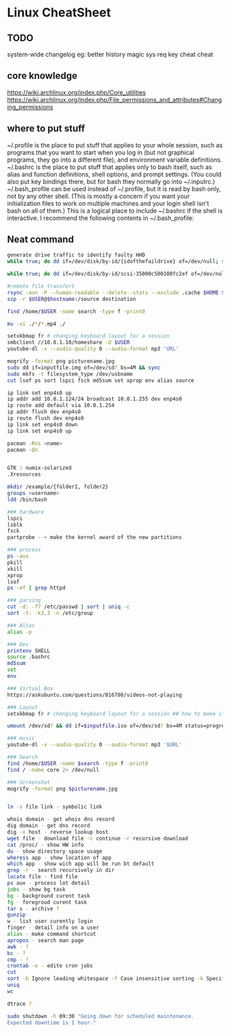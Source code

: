 # Linux CheatSheet

## TODO
system-wide changelog eg: better history
magic sys req key cheat cheat

## core knowledge
https://wiki.archlinux.org/index.php/Core_utilities
https://wiki.archlinux.org/index.php/File_permissions_and_attributes#Changing_permissions

## where to put stuff
~/.profile is the place to put stuff that applies to your whole session, such as programs that you want to start when you log in (but not graphical programs, they go into a different file), and environment variable definitions.
~/.bashrc is the place to put stuff that applies only to bash itself, such as alias and function definitions, shell options, and prompt settings. (You could also put key bindings there, but for bash they normally go into ~/.inputrc.)
~/.bash_profile can be used instead of ~/.profile, but it is read by bash only, not by any other shell. (This is mostly a concern if you want your initialization files to work on multiple machines and your login shell isn't bash on all of them.) This is a logical place to include ~/.bashrc if the shell is interactive. I recommend the following contents in ~/.bash_profile:

## Neat command
```bash
generate drive traffic to identify faulty HHD
while true; do dd if=/dev/disk/by-id/{idofthefaildrive} of=/dev/null; sleep 1; done

while true; do dd if=/dev/disk/by-id/scsi-35000c500100fc2ef of=/dev/null; sleep 1; done```

#remote file transfert
rsync -avn -P --human-readable --delete--stats --exclude .cache $HOME $USER@$hostname:/mnt/
scp -r $USER@$hostname:/source destination

find /home/$USER -name search -type f -print0

mv -vi ./*/*.mp4 ./

setxkbmap fr # changing keyboard layout for a session
smbclient //10.0.1.10/homeshare -U $USER
youtube-dl -x --audio-quality 0 --audio-format mp3 'URL'

mogrify -format png picturename.jpg
sudo dd if=inputfile.img of=/dev/sd? bs=4M && sync
sudo mkfs -t filesystem_type /dev/usbname
cut lsof ps sort lspci fsck md5sum set xprop env alias source

ip link set enp4s0 up                    
ip addr add 10.0.1.124/24 broadcast 10.0.1.255 dev enp4s0
ip route add default via 10.0.1.254      
ip addr flush dev enp4s0                 
ip route flush dev enp4s0                
ip link set enp4s0 down                  
ip link set enp4s0 up   

pacman -Rns <name>
pacman -Qn


GTK : numix-solarized
.Xresources

mkdir /example/{folder1, folder2}
groups <username>
ldd /bin/bash
```


```bash
### hardware
lspci
lsblk
fsck
partprobe --> make the kernel award of the new partitions

### process
ps -aux
pkill
xkill
xprop
lsof
ps -ef | grep httpd

### parsing
cut -d: -f7 /etc/passwd | sort | uniq -c
sort -t: -k3,3 -n /etc/group

### Alias
alias -p

### Dev
printenv SHELL
source .bashrc
md5sum
set
env

### Virtual Box
https://askubuntu.com/questions/816780/videos-not-playing

### Layout
setxkbmap fr # changing keyboard layout for a session ## how to make it permanent?

umount /dev/sd? && dd if=$inputfile.iso of=/dev/sd? bs=4M status=progress && sync

### music
youtube-dl -x --audio-quality 0 --audio-format mp3 '$URL'

### Search
find /home/$USER -name $search -type f -print0
find / -name core 2> /dev/null

### Screenshot
mogrify -format png $picturename.jpg


ln -s file link - symbolic link

whois domain - get whois dns record
dig domain - get dns record
dig -x host - reverse lookup host
wget file - download file -c continue -r recursive download
cat /proc/ - show HW info
du - show directory space usage
whereis app - show location of app
which app - show wich app will be run bt default
grep -r - search recursively in dir
locate file - find file
ps aux - process lot detail
jobs - show bg task
bg - background curent task
fg - foregroud curent task
tar s - archive ?
gunzip
w - list user curently login
finger - detail info on a user
alias - make command shortcut
apropos - search man page
awk - ?
bc - ?
cmp - ?
crontab -e - edite cron jobs
cut
sort -b Ignore leading whitespace -f Case insensitive sorting -k Specify the columns that form the sort key -n Compare fields as integer numbers -r Reverse sort order -t Set field separator (the default is whitespace) -u Output unique records only
uniq
wc

dtrace ?

sudo shutdown -h 09:30 "Going down for scheduled maintenance.
Expected downtime is 1 hour."

